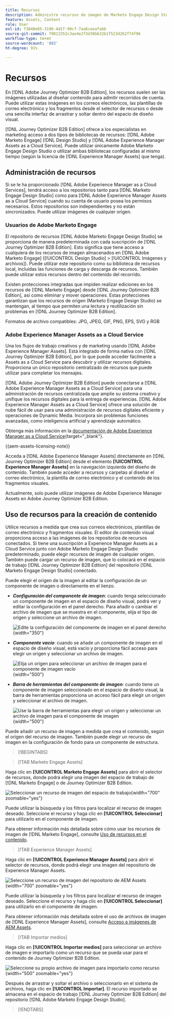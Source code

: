 ```yaml
---
title: Recursos
description: Administre recursos de imagen de Marketo Engage Design Studio y AEM Assets para correos electrónicos, plantillas y fragmentos en Journey Optimizer B2B edition.
feature: Assets, Content
role: User
exl-id: f3848e65-3196-4d1f-90cf-7aa6ceeafabb
source-git-commit: 79012352c3ae4e2f3d38b632b1f523d262f74f96
workflow-type: tm+mt
source-wordcount: '883'
ht-degree: 91%

---
```


# Recursos

En [!DNL Adobe Journey Optimizer B2B Edition], los recursos suelen ser las imágenes utilizadas al diseñar contenido para admitir recorridos de cuenta. Puede utilizar estas imágenes en los correos electrónicos, las plantillas de correo electrónico y los fragmentos desde el selector de recursos o desde una sencilla interfaz de arrastrar y soltar dentro del espacio de diseño visual.

[!DNL Journey Optimizer B2B Edition] ofrece a los especialistas en marketing acceso a dos tipos de bibliotecas de recursos: [!DNL Adobe Marketo Engage] [!DNL Design Studio] y [!DNL Adobe Experience Manager Assets as a Cloud Service]. Puede utilizar únicamente Adobe Marketo Engage Design Studio o utilizar ambas bibliotecas configuradas al mismo tiempo (según la licencia de [!DNL Experience Manager Assets] que tenga).

## Administración de recursos

Si se le ha proporcionado [!DNL Adobe Experience Manager as a Cloud Services], tendrá acceso a los repositorios tanto para [!DNL Marketo Engage Design Studio] como para [!DNL Adobe Experience Manager Assets as a Cloud Service] cuando su cuenta de usuario posea los permisos necesarios. Estos repositorios son independientes y no están sincronizados. Puede utilizar imágenes de cualquier origen.

### Usuarios de Adobe Marketo Engage

El repositorio de recursos [!DNL Adobe Marketo Engage Design Studio] se proporciona de manera predeterminada con cada suscripción de [!DNL Journey Optimizer B2B Edition]. Esto significa que tiene acceso a cualquiera de los recursos de imagen almacenados en [!DNL Adobe Marketo Engage] ([!UICONTROL Design Studio] > [!UICONTROL Imágenes y archivos]). Puede utilizar este repositorio como su biblioteca de recursos local, incluidas las funciones de carga y descarga de recursos. También puede utilizar estos recursos dentro del contenido del recorrido.

Existen protecciones integradas que impiden realizar ediciones en los recursos de [!DNL Marketo Engage] desde [!DNL Journey Optimizer B2B Edition], así como eliminar y mover operaciones. Estas protecciones garantizan que los recursos de origen (Marketo Engage Design Studio) se mantengan, al tiempo que permiten una lectura y reutilización sin problemas en [!DNL Journey Optimizer B2B Edition].

Formatos de archivo compatibles: JPG, JPEG, GIF, PNG, EPS, SVG y RGB

### Adobe Experience Manager Assets as a Cloud Service

Una los flujos de trabajo creativos y de marketing usando [!DNL Adobe Experience Manager Assets]. Está integrado de forma nativa con [!DNL Journey Optimizer B2B Edition], por lo que puede acceder fácilmente a Assets as a Cloud Service para descubrir y utilizar recursos digitales. Proporciona un único repositorio centralizado de recursos que puede utilizar para completar los mensajes.

[!DNL Adobe Journey Optimizer B2B Edition] puede conectarse a [!DNL Adobe Experience Manager Assets as a Cloud Service] para una administración de recursos centralizada que amplíe su sistema creativo y unifique los recursos digitales para la entrega de experiencias. [!DNL Adobe Experience Manager Assets as a Cloud Service] ofrece una solución de nube fácil de usar para una administración de recursos digitales eficiente y operaciones de Dynamic Media. Incorpora sin problemas funciones avanzadas, como inteligencia artificial y aprendizaje automático.

Obtenga más información en la [documentación de Adobe Experience Manager as a Cloud Service](https://experienceleague.adobe.com/es/docs/experience-manager-cloud-service/content/assets/overview){target="_blank"}.

{{aem-assets-licensing-note}}

Acceda a [!DNL Adobe Experience Manager Assets] directamente en [!DNL Journey Optimizer B2B Edition] desde el elemento **[!UICONTROL Experience Manager Assets]** en la navegación izquierda del diseño de contenido. También puede acceder a recursos y carpetas al diseñar el correo electrónico, la plantilla de correo electrónico y el contenido de los fragmentos visuales.

Actualmente, solo puede utilizar imágenes de Adobe Experience Manager Assets en Adobe Journey Optimizer B2B Edition.

## Uso de recursos para la creación de contenido

Utilice recursos a medida que crea sus correos electrónicos, plantillas de correo electrónico y fragmentos visuales. El editor de contenido visual proporciona acceso a las imágenes de los repositorios de recursos conectados. Si tiene una suscripción a Experience Manager Assets as a Cloud Service junto con Adobe Marketo Engage Design Studio predeterminado, puede elegir recursos de imagen de cualquier origen. También puede cargar un recurso de imagen, que lo colocará en el espacio de trabajo [!DNL Journey Optimizer B2B Edition] del repositorio [!DNL Marketo Engage Design Studio] conectado.

Puede elegir el origen de la imagen al editar la configuración de un componente de imagen o directamente en el lienzo.

* **_Configuración del componente de imagen_**: cuando tenga seleccionado un componente de imagen en el espacio de diseño visual, podrá ver y editar la configuración en el panel derecho. Para añadir o cambiar el archivo de imagen que se muestra en el componente, elija el tipo de origen y seleccione un archivo de imagen.

  ![Edite la configuración del componente de imagen en el panel derecho](./assets/content-assets-image-settings.png){width="350"}

* **_Componente vacío_**: cuando se añade un componente de imagen en el espacio de diseño visual, está vacío y proporciona fácil acceso para elegir un origen y seleccionar un archivo de imagen.

  ![Elija un origen para seleccionar un archivo de imagen para el componente de imagen vacío](./assets/content-assets-image-component-empty.png){width="500"}

* **_Barra de herramientas del componente de imagen_**: cuando tiene un componente de imagen seleccionado en el espacio de diseño visual, la barra de herramientas proporciona un acceso fácil para elegir un origen y seleccionar el archivo de imagen.

  ![Use la barra de herramientas para elegir un origen y seleccionar un archivo de imagen para el componente de imagen](./assets/content-assets-image-toolbar-settings.png){width="500"}

Puede añadir un recurso de imagen a medida que crea el contenido, según el origen del recurso de imagen. También puede elegir un recurso de imagen en la configuración de fondo para un componente de estructura.

>[!BEGINTABS]

>[!TAB Marketo Engage Assets]

Haga clic en **[!UICONTROL Marketo Engage Assets]** para abrir el selector de recursos, donde podrá elegir una imagen del espacio de trabajo de [!DNL Marketo Engage] o de Journey Optimizer B2B Edition.

![Seleccionar un recurso de imagen del espacio de trabajo](./assets/content-assets-image-me-selected.png){width="700" zoomable="yes"}

Puede utilizar la búsqueda y los filtros para localizar el recurso de imagen deseado. Seleccione el recurso y haga clic en **[!UICONTROL Seleccionar]** para utilizarlo en el componente de imagen.

Para obtener información más detallada sobre cómo usar los recursos de imagen de [!DNL Marketo Engage], consulte [Uso de recursos en el contenido](./marketo-engage-design-studio.md#use-assets-in-your-content).

>[!TAB Experience Manager Assets]

Haga clic en **[!UICONTROL Experience Manager Assets]** para abrir el selector de recursos, donde podrá elegir una imagen del repositorio de Experience Manager Assets.

![Seleccione un recurso de imagen del repositorio de AEM Assets](./assets/content-assets-image-aem-selected.png){width="700" zoomable="yes"}

Puede utilizar la búsqueda y los filtros para localizar el recurso de imagen deseado. Seleccione el recurso y haga clic en **[!UICONTROL Seleccionar]** para utilizarlo en el componente de imagen.

Para obtener información más detallada sobre el uso de archivos de imagen de [!DNL Experience Manager Assets], consulte [Acceso a imágenes de AEM Assets](./aem-assets.md#access-aem-assets-images).

>[!TAB Importar medios]

Haga clic en **[!UICONTROL Importar medios]** para seleccionar un archivo de imagen e importarlo como un recurso que se pueda usar para el contenido de Journey Optimizer B2B Edition.

![Seleccione su propio archivo de imagen para importarlo como recurso](./assets/content-assets-image-import-file-selected.png){width="500" zoomable="yes"}

Después de arrastrar y soltar el archivo o seleccionarlo en el sistema de archivos, haga clic en **[!UICONTROL Importar]**. El recurso importado se almacena en el espacio de trabajo [!DNL Journey Optimizer B2B Edition] del repositorio [!DNL Adobe Marketo Engage Design Studio].

>[!ENDTABS]
